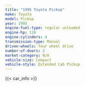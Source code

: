 ```yaml
---
title: "1995 Toyota Pickup"
make: Toyota
model: Pickup
year: 1995
engine-fuel-type: regular unleaded
engine-hp: 116
engine-cylinders: 4
transmission-type: Manual
driven-wheels: four wheel drive
number-of-doors: 2
market-category: N/A
vehicle-size: Compact
vehicle-style: Extended Cab Pickup
---
```


{{< car_info >}}
